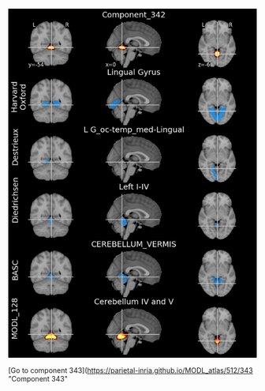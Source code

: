 


![342](preliminary/342.jpg "Component 342")

[Go to component 343](https://parietal-inria.github.io/MODL_atlas/512/343 "Component 343"